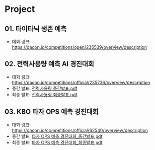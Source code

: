 # Project
## 01. 타이타닉 생존 예측 
- 대회 링크: https://dacon.io/competitions/open/235539/overview/description

## 02. 전력사용량 예측 AI 경진대회 
- 대회 링크: https://dacon.io/competitions/official/235736/overview/description
- 중간 발표:  [전력사용량 중간발표.pdf](https://github.com/dojun43/Project/files/9291400/default.pdf)
- 최종 발표: [전력사용량 최종발표.pdf](https://github.com/dojun43/Project/files/9291403/default.pdf)

## 03. KBO 타자 OPS 예측 경진대회
- 대회 링크: https://dacon.io/competitions/official/62540/overview/description
- 중간 발표: [타자 OPS 예측 경진대회_중간발표.pdf](https://github.com/dojun43/Project/files/9291434/OPS._.pdf)
- 최종 발표: [타자 OPS 예측 경진대회_최종발표.pdf](https://github.com/dojun43/Project/files/9291436/OPS._.pdf)
